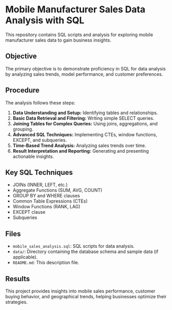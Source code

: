 # Mobile Manufacturer Sales Data Analysis with SQL

This repository contains SQL scripts and analysis for exploring mobile manufacturer sales data to gain business insights.

## Objective

The primary objective is to demonstrate proficiency in SQL for data analysis by analyzing sales trends, model performance, and customer preferences.

## Procedure

The analysis follows these steps:

1.  **Data Understanding and Setup:** Identifying tables and relationships.
2.  **Basic Data Retrieval and Filtering:** Writing simple SELECT queries.
3.  **Joining Tables for Complex Queries:** Using joins, aggregations, and grouping.
4.  **Advanced SQL Techniques:** Implementing CTEs, window functions, EXCEPT, and subqueries.
5.  **Time-Based Trend Analysis:** Analyzing sales trends over time.
6.  **Result Interpretation and Reporting:** Generating and presenting actionable insights.

## Key SQL Techniques

* JOINs (INNER, LEFT, etc.)
* Aggregate Functions (SUM, AVG, COUNT)
* GROUP BY and WHERE clauses
* Common Table Expressions (CTEs)
* Window Functions (RANK, LAG)
* EXCEPT clause
* Subqueries

## Files

* `mobile_sales_analysis.sql`: SQL scripts for data analysis.
* `data/`: Directory containing the database schema and sample data (if applicable).
* `README.md`: This description file.

## Results

This project provides insights into mobile sales performance, customer buying behavior, and geographical trends, helping businesses optimize their strategies.
